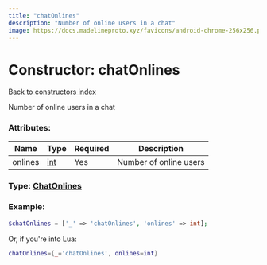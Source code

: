 ```yaml
---
title: "chatOnlines"
description: "Number of online users in a chat"
image: https://docs.madelineproto.xyz/favicons/android-chrome-256x256.png
---
```

# Constructor: chatOnlines  
[Back to constructors index](index.md)



Number of online users in a chat

### Attributes:

| Name     |    Type       | Required | Description |
|----------|---------------|----------|-------------|
|onlines|[int](../types/int.md) | Yes|Number of online users|



### Type: [ChatOnlines](../types/ChatOnlines.md)


### Example:

```php
$chatOnlines = ['_' => 'chatOnlines', 'onlines' => int];
```  


Or, if you're into Lua:

```lua
chatOnlines={_='chatOnlines', onlines=int}

```


